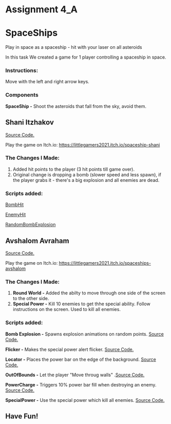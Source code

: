 # Assignment 4_A
# SpaceShips
Play in space as a spaceship - hit with your laser on all asteroids


In this task We created a game for 1 player controlling a spaceship in space.

### Instructions:

Move with the left and right arrow keys.

### Components
**SpaceShip -** Shoot the asteroids that fall from the sky, avoid them.

## Shani Itzhakov

[Source Code.](Shani/)

Play the game on Itch.io:
https://littlegamers2021.itch.io/spaceship-shani


### The Changes I Made: 
1) Added hit points to the player (3 hit points till game over).
2) Original change is dropping a bomb (slower speed and less spawn),
  if the player grabs it - there's a big explosion and all enemies are dead.
### Scripts added:
  [BombHit](Shani/Assets/BombHit.cs)
  
  [EnemyHit](Shani/Assets/EnemyHit.cs)
  
  [RandomBombExplosion](Shani/Assets/RandomBombExplosion.cs)

## Avshalom Avraham

[Source Code.](Avshalom)

Play the game on Itch.io:
https://littlegamers2021.itch.io/spaceships-avshalom

### The Changes I Made: 
1) **Round World -** Added the abilty to move through one side of the screen to the other side.
2) **Special Power -** Kill 10 enemies to get thhe special ability. Follow instructions on the screen. Used to kill all enemies.

### Scripts added:
  **Bomb Explosion -** Spawns explosion animations on random points. [Source Code.](Avshalom/Assets/BombExplosion.cs)
  
  **Flicker -** Makes the special power alert flicker. [Source Code.](Avshalom/Assets/Flicker.cs)
  
  **Locator -** Places the power bar on the edge of the background. [Source Code.](Avshalom/Assets/Locator.cs)
  
  **OutOfBounds -** Let the player "Move throug walls" .[Source Code.](Avshalom/Assets/OutOfBounds.cs)
  
  **PowerCharge -** Triggers 10% power bar fill when destroying an enemy. [Source Code.](Avshalom/Assets/PowerCharge.cs)
  
  **SpecialPower -** Use the special power which kill all enemies. [Source Code.](Avshalom/Assets/SpecialPower.cs)
  <br/>
  
## **Have Fun!**
